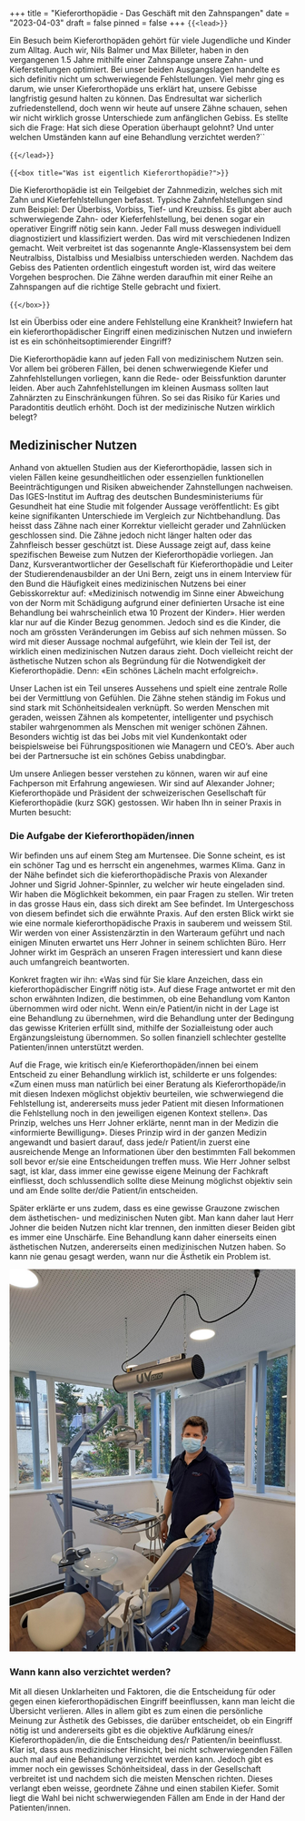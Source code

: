 +++
title = "Kieferorthopädie - Das Geschäft mit den Zahnspangen"
date = "2023-04-03"
draft = false
pinned = false
+++
`{{<lead>}}`

Ein Besuch beim Kieferorthopäden gehört für viele Jugendliche und Kinder zum Alltag. Auch wir, Nils Balmer und Max Billeter, haben in den vergangenen 1.5 Jahre mithilfe einer Zahnspange unsere Zahn- und Kieferstellungen optimiert. Bei unser beiden Ausgangslagen handelte es sich definitiv nicht um schwerwiegende Fehlstellungen. Viel mehr ging es darum, wie unser Kieferorthopäde uns erklärt hat, unsere Gebisse langfristig gesund halten zu können. Das Endresultat war sicherlich zufriedenstellend, doch wenn wir heute auf unsere Zähne schauen, sehen wir nicht wirklich grosse Unterschiede zum anfänglichen Gebiss. Es stellte sich die Frage: Hat sich diese Operation überhaupt gelohnt? Und unter welchen Umständen kann auf eine Behandlung verzichtet werden?``

`{{</lead>}}`

`{{<box title="Was ist eigentlich Kieferorthopädie?">}}`

Die Kieferorthopädie ist ein Teilgebiet der Zahnmedizin, welches sich mit Zahn und Kieferfehlstellungen befasst. Typische Zahnfehlstellungen sind zum Beispiel: Der Überbiss, Vorbiss, Tief- und Kreuzbiss. Es gibt aber auch schwerwiegende Zahn- oder Kieferfehlstellung, bei denen sogar ein operativer Eingriff nötig sein kann. Jeder Fall muss deswegen individuell diagnostiziert und klassifiziert werden. Das wird mit verschiedenen Indizen gemacht. Weit verbreitet ist das sogenannte Angle-Klassensystem bei dem Neutralbiss, Distalbiss und Mesialbiss unterschieden werden. Nachdem das Gebiss des Patienten ordentlich eingestuft worden ist, wird das weitere Vorgehen besprochen. Die Zähne werden daraufhin mit einer Reihe an Zahnspangen auf die richtige Stelle gebracht und fixiert.

`{{</box>}}`

Ist ein Überbiss oder eine andere Fehlstellung eine Krankheit? Inwiefern hat ein kieferorthopädischer Eingriff einen medizinischen Nutzen und inwiefern ist es ein schönheitsoptimierender Eingriff?

Die Kieferorthopädie kann auf jeden Fall von medizinischem Nutzen sein. Vor allem bei gröberen Fällen, bei denen schwerwiegende Kiefer und Zahnfehlstellungen vorliegen, kann die Rede- oder Beissfunktion darunter leiden. Aber auch Zahnfehlstellungen im kleinen Ausmass sollten laut Zahnärzten zu Einschränkungen führen. So sei das Risiko für Karies und Paradontitis deutlich erhöht. Doch ist der medizinische Nutzen wirklich belegt?

## Medizinischer Nutzen

Anhand von aktuellen Studien aus der Kieferorthopädie, lassen sich in vielen Fällen keine gesundheitlichen oder essenziellen funktionellen Beeinträchtigungen und Risiken abweichender Zahnstellungen nachweisen. Das IGES-Institut im Auftrag des deutschen Bundesministeriums für Gesundheit hat eine Studie mit folgender Aussage veröffentlicht: Es gibt keine signifikanten Unterschiede im Vergleich zur Nichtbehandlung. Das heisst dass Zähne nach einer Korrektur vielleicht gerader und Zahnlücken geschlossen sind. Die Zähne jedoch nicht länger halten oder das Zahnfleisch besser geschützt ist. Diese Aussage zeigt auf, dass keine spezifischen Beweise zum Nutzen der Kieferorthopädie vorliegen. Jan Danz, Kursverantwortlicher der Gesellschaft für Kieferorthopädie und Leiter der Studierendenausbilder an der Uni Bern, zeigt uns in einem Interview für den Bund die Häufigkeit eines medizinischen Nutzens bei einer Gebisskorrektur auf: «Medizinisch notwendig im Sinne einer Abweichung von der Norm mit Schädigung aufgrund einer definierten Ursache ist eine Behandlung bei wahrscheinlich etwa 10 Prozent der Kinder». Hier werden klar nur auf die Kinder Bezug genommen. Jedoch sind es die Kinder, die noch am grössten Veränderungen im Gebiss auf sich nehmen müssen. So wird mit dieser Aussage nochmal aufgeführt, wie klein der Teil ist, der wirklich einen medizinischen Nutzen daraus zieht. Doch vielleicht reicht der ästhetische Nutzen schon als Begründung für die Notwendigkeit der Kieferorthopädie. Denn: «Ein schönes Lächeln macht erfolgreich».

Unser Lachen ist ein Teil unseres Aussehens und spielt eine zentrale Rolle bei der Vermittlung von Gefühlen. Die Zähne stehen ständig im Fokus und sind stark mit Schönheitsidealen verknüpft. So werden Menschen mit geraden, weissen Zähnen als kompetenter, intelligenter und psychisch stabiler wahrgenommen als Menschen mit weniger schönen Zähnen. Besonders wichtig ist das bei Jobs mit viel Kundenkontakt oder beispielsweise bei Führungspositionen wie Managern und CEO’s. Aber auch bei der Partnersuche ist ein schönes Gebiss unabdingbar.

Um unsere Anliegen besser verstehen zu können, waren wir auf eine Fachperson mit Erfahrung angewiesen. Wir sind auf Alexander Johner; Kieferorthopäde und Präsident der schweizerischen Gesellschaft für Kieferorthopädie (kurz SGK) gestossen. Wir haben Ihn in seiner Praxis in Murten besucht:

### Die Aufgabe der Kieferorthopäden/innen

Wir befinden uns auf einem Steg am Murtensee. Die Sonne scheint, es ist ein schöner Tag und es herrscht ein angenehmes, warmes Klima. Ganz in der Nähe befindet sich die kieferorthopädische Praxis von Alexander Johner und Sigrid Johner-Spinnler, zu welcher wir heute eingeladen sind. Wir haben die Möglichkeit bekommen, ein paar Fragen zu stellen. Wir treten in das grosse Haus ein, dass sich direkt am See befindet. Im Untergeschoss von diesem befindet sich die erwähnte Praxis. Auf den ersten Blick wirkt sie wie eine normale kieferorthopädische Praxis in sauberem und weissem Stil. Wir werden von einer Assistenzärztin in den Warteraum geführt und nach einigen Minuten erwartet uns Herr Johner in seinem schlichten Büro. Herr Johner wirkt im Gespräch an unseren Fragen interessiert und kann diese auch umfangreich beantworten.

Konkret fragten wir ihn: «Was sind für Sie klare Anzeichen, dass ein kieferorthopädischer Eingriff nötig ist». Auf diese Frage antwortet er mit den schon erwähnten Indizen, die bestimmen, ob eine Behandlung vom Kanton übernommen wird oder nicht. Wenn ein/e Patient/in nicht in der Lage ist eine Behandlung zu übernehmen, wird die Behandlung unter der Bedingung das gewisse Kriterien erfüllt sind, mithilfe der Sozialleistung oder auch Ergänzungsleistung übernommen. So sollen finanziell schlechter gestellte Patienten/innen unterstützt werden.

Auf die Frage, wie kritisch ein/e Kieferorthopäden/innen bei einem Entscheid zu einer Behandlung wirklich ist, schilderte er uns folgendes: «Zum einen muss man natürlich bei einer Beratung als Kieferorthopäde/in mit diesen Indexen möglichst objektiv beurteilen, wie schwerwiegend die Fehlstellung ist, andererseits muss jeder Patient mit diesen Informationen die Fehlstellung noch in den jeweiligen eigenen Kontext stellen». Das Prinzip, welches uns Herr Johner erklärte, nennt man in der Medizin die «informierte Bewilligung». Dieses Prinzip wird in der ganzen Medizin angewandt und basiert darauf, dass jede/r Patient/in zuerst eine ausreichende Menge an Informationen über den bestimmten Fall bekommen soll bevor er/sie eine Entscheidungen treffen muss. Wie Herr Johner selbst sagt, ist klar, dass immer eine gewisse eigene Meinung der Fachkraft einfliesst, doch schlussendlich sollte diese Meinung möglichst objektiv sein und am Ende sollte der/die Patient/in entscheiden.

Später erklärte er uns zudem, dass es eine gewisse Grauzone zwischen dem ästhetischen- und medizinischen Nuten gibt. Man kann daher laut Herr Johner die beiden Nutzen nicht klar trennen, den inmitten dieser Beiden gibt es immer eine Unschärfe. Eine Behandlung kann daher einerseits einen ästhetischen Nutzen, andererseits einen medizinischen Nutzen haben. So kann nie genau gesagt werden, wann nur die Ästhetik ein Problem ist.

![Dr. med. dent. Alexander Johner in seiner Praxis in Murten](alexander-johner.jpg)

### Wann kann also verzichtet werden?

Mit all diesen Unklarheiten und Faktoren, die die Entscheidung für oder gegen einen kieferorthopädischen Eingriff beeinflussen, kann man leicht die Übersicht verlieren. Alles in allem gibt es zum einen die persönliche Meinung zur Ästhetik des Gebisses, die darüber entscheidet, ob ein Eingriff nötig ist und andererseits gibt es die objektive Aufklärung eines/r Kieferorthopäden/in, die die Entscheidung des/r Patienten/in beeinflusst. Klar ist, dass aus medizinischer Hinsicht, bei nicht schwerwiegenden Fällen auch mal auf eine Behandlung verzichtet werden kann. Jedoch gibt es immer noch ein gewisses Schönheitsideal, dass in der Gesellschaft verbreitet ist und nachdem sich die meisten Menschen richten. Dieses verlangt eben weisse, geordnete Zähne und einen stabilen Kiefer. Somit liegt die Wahl bei nicht schwerwiegenden Fällen am Ende in der Hand der Patienten/innen.